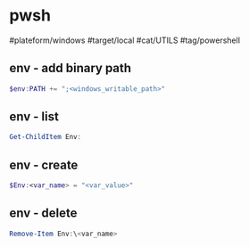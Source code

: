 # pwsh

#plateform/windows #target/local #cat/UTILS #tag/powershell 


## env - add binary path
```powershell
$env:PATH += ";<windows_writable_path>"
```

## env - list 
```powershell
Get-ChildItem Env:
```

## env - create 
```powershell
$Env:<var_name> = "<var_value>"
```

## env - delete
```powershell
Remove-Item Env:\<var_name>
```
